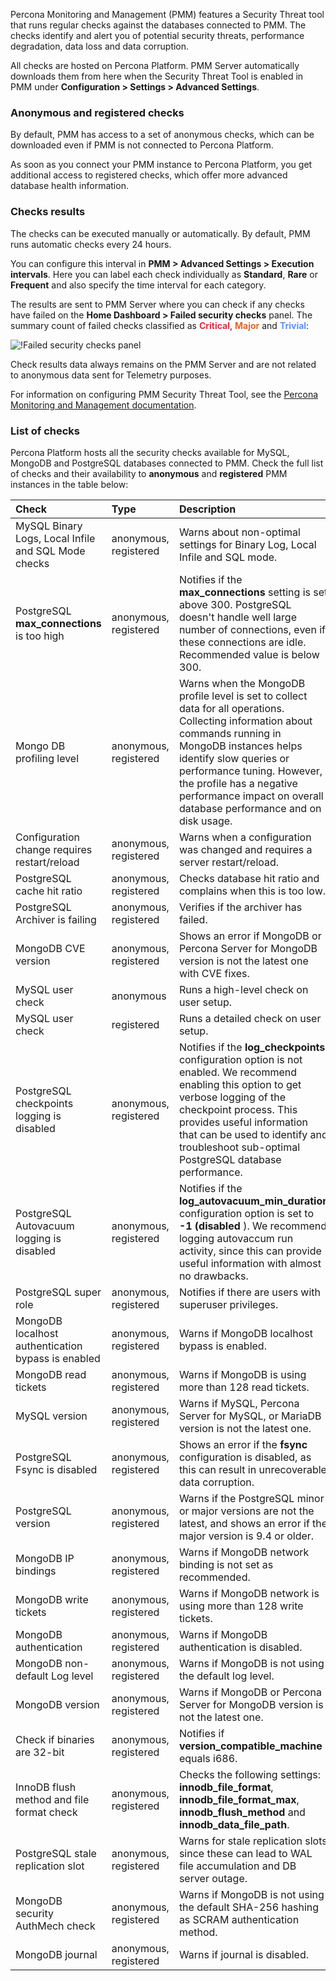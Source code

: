 Percona Monitoring and Management (PMM) features a Security Threat tool that runs regular checks against the databases connected to PMM. The checks identify and alert you of potential security threats, performance degradation, data loss and data corruption. 

All checks are hosted on Percona Platform. PMM Server automatically downloads them from here when the Security Threat Tool is enabled in PMM under **Configuration > Settings > Advanced Settings**. 

### Anonymous and registered checks
By default, PMM has access to a set of anonymous checks, which can be
downloaded even if PMM is not connected to Percona Platform. 

As soon as you connect your PMM instance to Percona Platform, you get additional access to registered checks, which offer more advanced database health information.
​

### Checks results

The checks can be executed manually or automatically. By default, PMM runs automatic checks every 24 hours. 

You can configure this interval in **PMM > Advanced Settings > Execution intervals**. Here you can label each check individually as **Standard**, **Rare** or **Frequent** and also specify the time interval for each category.

The results are sent to PMM Server where you can check if any checks have failed on the **Home Dashboard > Failed security checks** panel. The summary count of failed checks classified as <b style="color:#e02f44;">Critical</b>, <b style="color:#e36526;">Major</b> and <b style="color:#5794f2;">Trivial</b>:

![!Failed security checks panel](../_images/Failed_Security_Checks.jpg)

Check results data always remains on the PMM Server and are not related to anonymous data sent for Telemetry purposes.

For information on configuring PMM Security Threat Tool, see the [Percona Monitoring and Management documentation](https://www.percona.com/doc/percona-monitoring-and-management/2.x/using/security-threat-tool.html).

### List of checks 

Percona Platform hosts all the security checks available for MySQL, MongoDB and PostgreSQL databases connected to PMM. Check the full list of checks and their availability to **anonymous** and **registered** PMM instances in the table below: 

|Check      | Type |  Description
| :----------| :----------- |:----------- |
|MySQL Binary Logs, Local Infile and SQL Mode checks|anonymous, registered | Warns about non-optimal settings for Binary Log, Local Infile and SQL mode.|
|PostgreSQL **max_connections** is too high| anonymous, registered    |  Notifies if the **max_connections** setting is set above 300. PostgreSQL doesn't handle well large number of connections, even if these connections are idle. Recommended value is below 300. |
|Mongo DB profiling level|anonymous, registered |Warns when the MongoDB profile level is set to collect data for all operations. Collecting information about commands running in MongoDB instances helps identify slow queries or performance tuning. However, the profile has a negative performance impact on overall database performance and on disk usage. 
|Configuration change requires restart/reload|   anonymous, registered   | Warns when a configuration was changed and requires a server restart/reload. |
|PostgreSQL cache hit ratio| anonymous, registered   |   Checks database hit ratio and complains when this is too low.|
|PostgreSQL Archiver is failing| anonymous, registered| Verifies if the archiver has failed. |
|MongoDB CVE version | anonymous, registered  |Shows an error if MongoDB or Percona Server for MongoDB version is not the latest one with CVE fixes. |
|MySQL user check| anonymous|Runs a high-level check on user setup. |
|MySQL user check| registered |Runs a detailed check on user setup. |
|PostgreSQL checkpoints logging is disabled |anonymous, registered  |Notifies if the **log_checkpoints** configuration option is not enabled. We recommend enabling this option to get verbose logging of the checkpoint process. This provides useful information that can be used to identify and troubleshoot sub-optimal PostgreSQL database performance.|
|PostgreSQL Autovacuum logging is disabled | anonymous, registered | Notifies if the **log_autovacuum_min_duration** configuration option is set to **-1 (disabled** ). We recommend logging autovaccum run activity, since this can provide useful information with almost no drawbacks.|
|PostgreSQL super role |anonymous, registered  |Notifies if there are users with superuser privileges.|
|MongoDB localhost authentication bypass is enabled | anonymous, registered  |Warns if MongoDB localhost bypass is enabled. |
|MongoDB read tickets | anonymous, registered  |Warns if MongoDB is using more than 128 read tickets. |
|MySQL version | anonymous, registered  |Warns if MySQL, Percona Server for MySQL, or MariaDB version is not the latest one. |
|PostgreSQL Fsync is disabled| anonymous, registered |Shows an error if the **fsync** configuration is disabled, as this can result in unrecoverable data corruption. |
|PostgreSQL version | anonymous, registered  |Warns if the PostgreSQL minor or major versions are not the latest, and shows an error if the major version is 9.4 or older.  |
|MongoDB IP bindings| anonymous, registered  |Warns if MongoDB network binding is not set as recommended.|
|MongoDB write tickets | anonymous, registered  |Warns if MongoDB network is using more than 128 write tickets. 
|MongoDB authentication | anonymous, registered |Warns if MongoDB authentication is disabled. |
|MongoDB non-default Log level | anonymous, registered  |Warns if MongoDB is not using the default log level. |
|MongoDB version | anonymous, registered  |Warns if MongoDB or Percona Server for MongoDB version is not the latest one. |
|Check if binaries are 32-bit| anonymous, registered  |Notifies if **version_compatible_machine** equals i686.|
|InnoDB flush method and file format check| anonymous, registered  |Checks the following settings: **innodb_file_format**, **innodb_file_format_max**, **innodb_flush_method** and **innodb_data_file_path**.  |
|PostgreSQL stale replication slot| anonymous, registered  |Warns for stale replication slots since these can lead to WAL file accumulation and DB server outage.|
|MongoDB security AuthMech check| anonymous, registered  |Warns if MongoDB is not using the default SHA-256 hashing as SCRAM authentication method.
|MongoDB journal| anonymous, registered  |Warns if journal is disabled.|  
